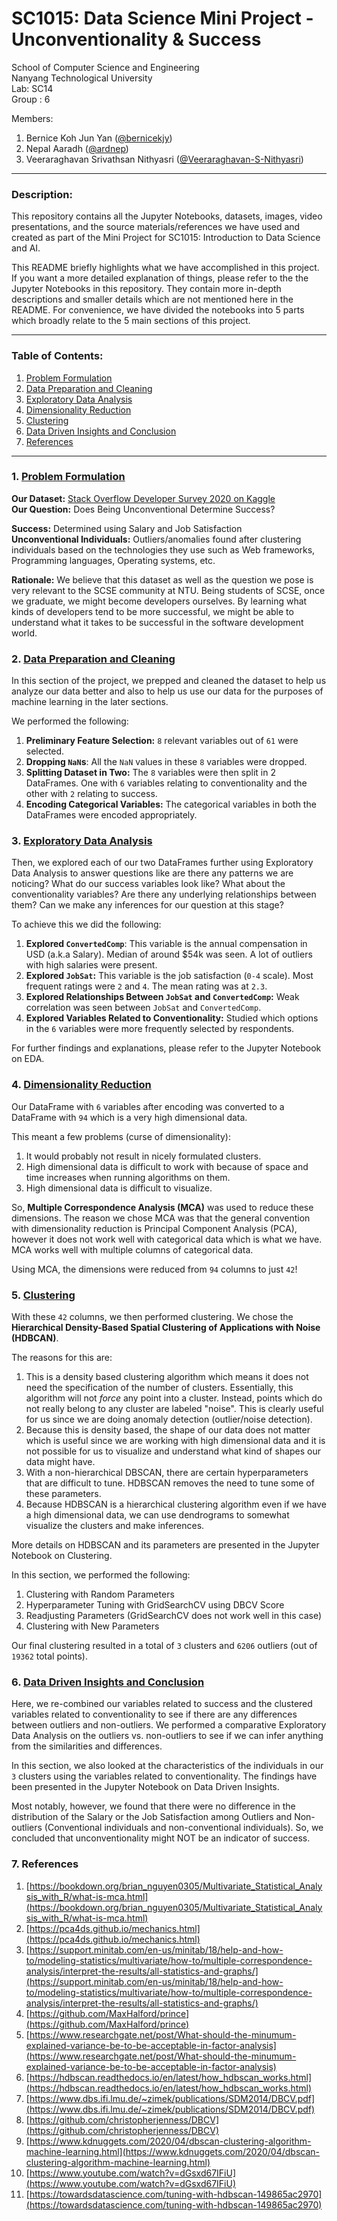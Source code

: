# SC1015: Data Science Mini Project - Unconventionality & Success

School of Computer Science and Engineering \
Nanyang Technological University \
Lab: SC14 \
Group : 6 

Members: 
1. Bernice Koh Jun Yan ([@bernicekjy](https://github.com/bernicekjy))
2. Nepal Aaradh ([@ardnep](https://github.com/ardnep))
3. Veeraraghavan Srivathsan Nithyasri ([@Veeraraghavan-S-Nithyasri](https://github.com/Veeraraghavan-S-Nithyasri))

---
### Description:
This repository contains all the Jupyter Notebooks, datasets, images, video presentations, and the source materials/references we have used and created as part of the Mini Project for SC1015: Introduction to Data Science and AI. 

This README briefly highlights what we have accomplished in this project. If you want a more detailed explanation of things, please refer to the the Jupyter Notebooks in this repository. They contain more in-depth descriptions and smaller details which are not mentioned here in the README. For convenience, we have divided the notebooks into 5 parts which broadly relate to the 5 main sections of this project.

---
### Table of Contents:
1. [Problem Formulation](#1-Problem-Formlation)
2. [Data Preparation and Cleaning](#2-Data-Preparation-and-Cleaning)
3. [Exploratory Data Analysis](#3-Exploratory-Data-Analysis)
4. [Dimensionality Reduction](#4-Dimensionality-Reduction)
5. [Clustering](#5-Clustering)
6. [Data Driven Insights and Conclusion](#6-Data-Driven-Insights-and-Conclusion)
7. [References](#7-References)
---
### 1. [Problem Formulation](https://github.com/ardnep/ntu-sc1015-mini-project/blob/a1e85b5ec7fdeeaca5ddf6c4cdc55a9e95874124/Part_1_Data_Prep_Cleaning.ipynb)

**Our Dataset:** [Stack Overflow Developer Survey 2020 on Kaggle](https://www.kaggle.com/aitzaz/stack-overflow-developer-survey-2020) \
**Our Question:** Does Being Unconventional Determine Success? 

**Success:** Determined using Salary and Job Satisfaction \
**Unconventional Individuals:** Outliers/anomalies found after clustering individuals based on the  technologies they use such as Web frameworks, Programming languages, Operating systems, etc.

**Rationale:** We believe that this dataset as well as the question we pose is very relevant to the SCSE community at NTU. Being students of SCSE, once we graduate, we might become developers ourselves. By learning what kinds of developers tend to be more successful, we might be able to understand what it takes to be successful in the software development world. 

### 2. [Data Preparation and Cleaning](https://github.com/ardnep/ntu-sc1015-mini-project/blob/a1e85b5ec7fdeeaca5ddf6c4cdc55a9e95874124/Part_1_Data_Prep_Cleaning.ipynb)
In this section of the project, we prepped and cleaned the dataset to help us analyze our data better and also to help us use our data for the purposes of machine learning in the later sections. 

We performed the following:
1. **Preliminary Feature Selection:** `8` relevant variables out of `61` were selected.
2. **Dropping `NaN`s**: All the `NaN` values in these `8` variables were dropped. 
3. **Splitting Dataset in Two:** The `8` variables were then split in 2 DataFrames. One with `6` variables relating to conventionality and the other with `2` relating to success. 
4. **Encoding Categorical Variables:** The categorical variables in both the DataFrames were encoded appropriately. 

### 3. [Exploratory Data Analysis](https://github.com/ardnep/ntu-sc1015-mini-project/blob/e79194b4337bb109729f915ef474e608031fd4f8/Part_2_EDA.ipynb)
Then, we explored each of our two DataFrames further using Exploratory Data Analysis to answer questions like are there any patterns we are noticing? What do our success variables look like? What about the conventionality variables? Are there any underlying relationships between them? Can we make any inferences for our question at this stage? 

To achieve this we did the following:
1. **Explored `ConvertedComp`**: This variable is the annual compensation in USD (a.k.a Salary). Median of around $54k was seen. A lot of outliers with high salaries were present.
2. **Explored `JobSat`:** This variable is the job satisfaction (`0-4` scale). Most frequent ratings were `2` and `4`. The mean rating was at `2.3`.
3. **Explored Relationships Between `JobSat` and `ConvertedComp`:** Weak correlation was seen between `JobSat` and `ConvertedComp`.
4. **Explored Variables Related to Conventionality:** Studied which options in the `6` variables were more frequently selected by respondents. 

For further findings and explanations, please refer to the Jupyter Notebook on EDA.

### 4. [Dimensionality Reduction](https://github.com/ardnep/ntu-sc1015-mini-project/blob/a1e85b5ec7fdeeaca5ddf6c4cdc55a9e95874124/Part_3_Dimension_Reduction.ipynb)
Our DataFrame with `6` variables after encoding was converted to a DataFrame  with `94` which is a very high dimensional data. 

This meant a few problems (curse of dimensionality):
1. It would probably not result in nicely formulated clusters.
2. High dimensional data is difficult to work with because of space and time increases when running algorithms on them.
3. High dimensional data is difficult to visualize.

So, **Multiple Correspondence Analysis (MCA)** was used to reduce these dimensions. The reason we chose MCA was that the general convention with dimensionality reduction is Principal Component Analysis (PCA), however it does not work well with categorical data which is what we have. MCA works well with multiple columns of categorical data. 

Using MCA, the dimensions were reduced from `94` columns to just `42`!


### 5. [Clustering](https://github.com/ardnep/ntu-sc1015-mini-project/blob/56310313487023eea95119db424cf0f41322d7fa/Part_4_Clustering.ipynb)

With these `42` columns, we then performed clustering. We chose the **Hierarchical Density-Based Spatial Clustering of Applications with Noise (HDBCAN)**. 

The reasons for this are:
1. This is a density based clustering algorithm which means it does not need the specification of the number of clusters. Essentially, this algorithm will not *force* any point into a cluster. Instead, points which do not really belong to any cluster are labeled "noise". This is clearly useful for us since we are doing anomaly detection (outlier/noise detection).
2. Because this is density based, the shape of our data does not matter which is useful since we are working with high dimensional data and it is not possible for us to visualize and understand what kind of shapes our data might have. 
3. With a non-hierarchical DBSCAN, there are certain hyperparameters that are difficult to tune. HDBSCAN removes the need to tune some of these parameters. 
4. Because HDBSCAN is a hierarchical clustering algorithm even if we have a high dimensional data, we can use dendrograms to somewhat visualize the clusters and make inferences.

More details on HDBSCAN and its parameters are presented in the Jupyter Notebook on Clustering.

In this section, we performed the following:
1. Clustering with Random Parameters
2. Hyperparameter Tuning with GridSearchCV using DBCV Score
3. Readjusting Parameters (GridSearchCV does not work well in this case)
4. Clustering with New Parameters

Our final clustering resulted in a total of `3` clusters and `6206` outliers (out of `19362` total points).

### 6. [Data Driven Insights and Conclusion](https://github.com/ardnep/ntu-sc1015-mini-project/blob/e79194b4337bb109729f915ef474e608031fd4f8/Part_5_Data_Driven_Insights.ipynb)
Here, we re-combined our variables related to success and the clustered variables related to conventionality to see if there are any differences between outliers and non-outliers. We performed a comparative Exploratory Data Analysis on the outliers vs. non-outliers to see if we can infer anything from the similarities and differences. 

In this section, we also looked at the characteristics of the individuals in our `3` clusters using the variables related to conventionality. The findings have been presented in the Jupyter Notebook on Data Driven Insights. 

Most notably, however, we found that there were no difference in the distribution of the Salary or the Job Satisfaction among Outliers and Non-outliers (Conventional individuals and non-conventional individuals). So, we concluded that unconventionality might NOT be an indicator of success. 

### 7. References
1. [https://bookdown.org/brian_nguyen0305/Multivariate_Statistical_Analysis_with_R/what-is-mca.html](https://bookdown.org/brian_nguyen0305/Multivariate_Statistical_Analysis_with_R/what-is-mca.html) 
2. [https://pca4ds.github.io/mechanics.html](https://pca4ds.github.io/mechanics.html) 
3. [https://support.minitab.com/en-us/minitab/18/help-and-how-to/modeling-statistics/multivariate/how-to/multiple-correspondence-analysis/interpret-the-results/all-statistics-and-graphs/](https://support.minitab.com/en-us/minitab/18/help-and-how-to/modeling-statistics/multivariate/how-to/multiple-correspondence-analysis/interpret-the-results/all-statistics-and-graphs/)
4. [https://github.com/MaxHalford/prince](https://github.com/MaxHalford/prince)
5. [https://www.researchgate.net/post/What-should-the-minumum-explained-variance-be-to-be-acceptable-in-factor-analysis](https://www.researchgate.net/post/What-should-the-minumum-explained-variance-be-to-be-acceptable-in-factor-analysis)
6. [https://hdbscan.readthedocs.io/en/latest/how_hdbscan_works.html](https://hdbscan.readthedocs.io/en/latest/how_hdbscan_works.html)
7. [https://www.dbs.ifi.lmu.de/~zimek/publications/SDM2014/DBCV.pdf](https://www.dbs.ifi.lmu.de/~zimek/publications/SDM2014/DBCV.pdf)
8. [https://github.com/christopherjenness/DBCV](https://github.com/christopherjenness/DBCV)
9. [https://www.kdnuggets.com/2020/04/dbscan-clustering-algorithm-machine-learning.html](https://www.kdnuggets.com/2020/04/dbscan-clustering-algorithm-machine-learning.html)
10. [https://www.youtube.com/watch?v=dGsxd67IFiU](https://www.youtube.com/watch?v=dGsxd67IFiU)
11. [https://towardsdatascience.com/tuning-with-hdbscan-149865ac2970](https://towardsdatascience.com/tuning-with-hdbscan-149865ac2970)

